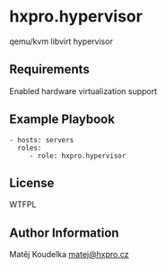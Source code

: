 hxpro.hypervisor
================

qemu/kvm libvirt hypervisor

Requirements
------------

Enabled hardware virtualization support

Example Playbook
----------------

    - hosts: servers
      roles:
         - role: hxpro.hypervisor

License
-------

WTFPL

Author Information
------------------

Matěj Koudelka <matej@hxpro.cz>
